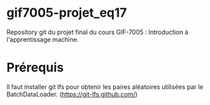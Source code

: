 # gif7005-projet_eq17
Repository git du projet final du cours GIF-7005 : Introduction à l'apprentissage machine.

# Prérequis
Il faut installer git lfs pour obtenir les paires aléatoires utilisées par le BatchDataLoader. (https://git-lfs.github.com/)
